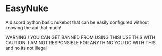 # EasyNuke
A discord python basic nukebot that can be easily configured without knowing the api that much!


WARNING ! YOU CAN GET BANNED FROM USING THIS! USE THIS WITH CAUTION. I AM NOT RESPONSIBLE FOR ANYTHING YOU DO WITH THIS. and no its not illegal

